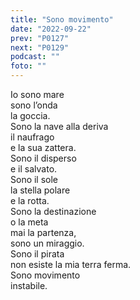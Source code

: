 ```yaml
---
title: "Sono movimento"
date: "2022-09-22"
prev: "P0127"
next: "P0129"
podcast: ""
foto: ""
---
```


Io sono mare  
sono l’onda  
la goccia.  
Sono la nave alla deriva  
il naufrago  
e la sua zattera.  
Sono il disperso  
e il salvato.  
Sono il sole  
la stella polare  
e la rotta.  
Sono la destinazione  
o la meta  
mai la partenza,  
sono un miraggio.  
Sono il pirata  
non esiste la mia terra ferma.  
Sono movimento  
instabile.
